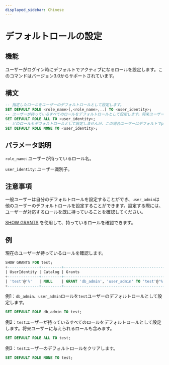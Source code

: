 ```yaml
---
displayed_sidebar: Chinese
---
```


# デフォルトロールの設定

## 機能

ユーザーがログイン時にデフォルトでアクティブになるロールを設定します。このコマンドはバージョン3.0からサポートされています。

## 構文

```SQL
-- 指定したロールをユーザーのデフォルトロールとして設定します。
SET DEFAULT ROLE <role_name>[,<role_name>,..] TO <user_identity>;
-- ユーザーが持っているすべてのロールをデフォルトロールとして設定します。将来ユーザーに与えられるロールも含みます。
SET DEFAULT ROLE ALL TO <user_identity>;
-- どのロールもデフォルトロールとして設定しませんが、この場合ユーザーはデフォルトでpublicロールをアクティブにします。
SET DEFAULT ROLE NONE TO <user_identity>; 
```

## パラメータ説明

`role_name`: ユーザーが持っているロール名。

`user_identity`: ユーザー識別子。

## 注意事項

一般ユーザーは自分のデフォルトロールを設定することができ、`user_admin`は他のユーザーのデフォルトロールを設定することができます。設定する際には、ユーザーが対応するロールを既に持っていることを確認してください。

[SHOW GRANTS](SHOW_GRANTS.md) を使用して、持っているロールを確認できます。

## 例

現在のユーザーが持っているロールを確認します。

```SQL
SHOW GRANTS FOR test;
+--------------+---------+----------------------------------------------+
| UserIdentity | Catalog | Grants                                       |
+--------------+---------+----------------------------------------------+
| 'test'@'%'   | NULL    | GRANT 'db_admin', 'user_admin' TO 'test'@'%' |
+--------------+---------+----------------------------------------------+
```

例1：`db_admin`、`user_admin`ロールを`test`ユーザーのデフォルトロールとして設定します。

```SQL
SET DEFAULT ROLE db_admin TO test;
```

例2：`test`ユーザーが持っているすべてのロールをデフォルトロールとして設定します。将来ユーザーに与えられるロールも含みます。

```SQL
SET DEFAULT ROLE ALL TO test;
```

例3：`test`ユーザーのデフォルトロールをクリアします。

```SQL
SET DEFAULT ROLE NONE TO test;
```
